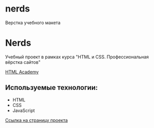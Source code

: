 # nerds
Верстка учебного макета


# Nerds
Учебный проект в рамках курса "HTML и CSS. Профессиональная вёрстка сайтов"

[HTML Academy](https://htmlacademy.ru/)

## Используемые технологии:
- HTML
- CSS
- JavaScript

[Ссылка на страницу проекта](http://s-fomenko.github.io/nerds/)

